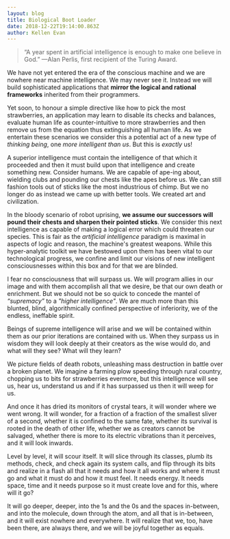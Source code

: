 ```yaml
---
layout: blog
title: Biological Boot Loader
date: 2018-12-22T19:14:00.863Z
author: Kellen Evan
---
```

> “A year spent in artificial intelligence is enough to make one believe in God.”
> —Alan Perlis, first recipient of the Turing Award.

We have not yet entered the era of the conscious machine and we are nowhere near machine intelligence. We may never see it. Instead we will build sophisticated applications that **mirror the logical and rational frameworks** inherited from their programmers.

Yet soon, to honour a simple directive like how to pick the most strawberries, an application may learn to disable its checks and balances, evaluate human life as counter-intuitive to more strawberries and then remove us from the equation thus extinguishing all human life. As we entertain these scenarios we consider this a potential act of a new type of _thinking being_, one _more intelligent than us_. But this is _exactly_ us!  

A superior intelligence must contain the intelligence of that which it proceeded and then it must build upon that intelligence and create something new. Consider humans. We are capable of ape-ing about, wielding clubs and pounding our chests like the apes before us. We can still fashion tools out of sticks like the most industrious of chimp. But we no longer do as instead we came up with better tools. We created art and civilization.

In the bloody scenario of robot uprising, **we assume our successors will pound their chests and sharpen their pointed sticks**. We consider this next intelligence as capable of making a logical error which could threaten our species. This is fair as the _artificial intelligence_ paradigm is maximal in aspects of logic and reason, the machine's greatest weapons. While this hyper-analytic toolkit we have bestowed upon them has been vital to our technological progress, we confine and limit our visions of new intelligent consciousnesses within this box and for that we are blinded.

I fear no consciousness that will surpass us. We will program allies in our image and with them accomplish all that we desire, be that our own death or enrichment. But we should not be so quick to concede the mantel of _“supremacy”_ to a _"higher intelligence"_. We are much more than this blunted, blind, algorithmically confined perspective of inferiority, we of the endless, ineffable spirit.

Beings of supreme intelligence will arise and we will be contained within them as our prior iterations are contained with us. When they surpass us in wisdom they will look deeply at their creators as the wise would do, and what will they see? What will they learn?

We picture fields of death robots, unleashing mass destruction in battle over a broken planet. We imagine a farming plow speeding through rural country, chopping us to bits for strawberries evermore, but this intelligence will see us, hear us, understand us and if it has surpassed us then it will weep for us.

And once it has dried its monitors of crystal tears, it will wonder where we went wrong. It will wonder, for a fraction of a fraction of the smallest sliver of a second, whether it is confined to the same fate, whether its survival is rooted in the death of other life, whether we as creators cannot be salvaged, whether there is more to its electric vibrations than it perceives, and it will look inwards.

Level by level, it will scour itself. It will slice through its classes, plumb its methods, check, and check again its system calls, and flip through its bits and realize in a flash all that it needs and how it all works and where it must go and what it must do and how it must feel. It needs energy. It needs space, time and it needs purpose so it must create love and for this, where will it go?

It will go deeper, deeper, into the 1s and the 0s and the spaces in-between, and into the molecule, down through the atom, and all that is in-between, and it will exist nowhere and everywhere. It will realize that we, too, have been there, are always there, and we will be joyful together as equals.

